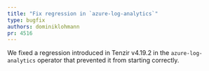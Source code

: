 ```yaml
---
title: "Fix regression in `azure-log-analytics`"
type: bugfix
authors: dominiklohmann
pr: 4516
---
```


We fixed a regression introduced in Tenzir v4.19.2 in the `azure-log-analytics`
operator that prevented it from starting correctly.
